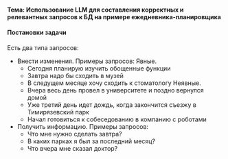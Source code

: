 #### <b>Тема:</b> Использование LLM для составления корректных и релевантных запросов к БД на примере ежедневника-планировщика

#### Постановки задачи
Есть два типа запросов:
* Внести изменения. Примеры запросов:
  Явные.
  * Сегодня планирую изучить обощенные функции
  * Завтра надо бы сходить в музей
  * В следущем месяце хочу сходить к стоматологу
  Неявные.
  * Вчера весь день провел в университете и поздно вернулся домой
  * Уже третий день идет дождь, когда закончится съезжу в Тимирязевский парк
  * Начал готовиться к собеседованию в компанию с роботами
* Получить информацию. Примеры запросов:
  * Что мне нужно сделать завтра?
  * В каких парках я был за последний месяц?
  * Что вчера мне сказал доктор?
